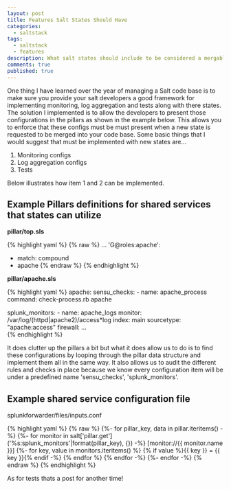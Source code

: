 ```yaml
---
layout: post
title: Features Salt States Should Have
categories: 
  - saltstack
tags: 
  - saltstack
  - features
description: What salt states should include to be considered a mergable feature.
comments: true
published: true
---
```


One thing I have learned over the year of managing a Salt code base is to make sure you provide your salt developers a good framework for implementing monitoring, log aggregation and tests along with there states.
The solution I implemented is to allow the developers to present those configurations in the pillars as shown in the example below. This allows you to enforce that these configs must be must present when a new state is requested to be merged into your code base. Some basic things that I would suggest that must be implemented with new states are...

1. Monitoring configs
2. Log aggregation configs
3. Tests

Below illustrates how item 1 and 2 can be implemented. 

## Example Pillars definitions for shared services that states can utilize

**pillar/top.sls**

{% highlight yaml %}
{% raw %}
...
'G@roles:apache':
  - match: compound
  - apache
{% endraw %}
{% endhighlight %}

**pillar/apache.sls**

{% highlight yaml %}
apache:
  sensu_checks:
    - name: apache_process
      command: check-process.rb apache

  splunk_monitors:
    - name: apache_logs
      monitor: /var/log/(httpd|apache2)/access*log
      index: main
      sourcetype: "apache:access"
  firewall:
    ...    
{% endhighlight %}


It does clutter up the pillars a bit but what it does allow us to do is to find these configurations by looping through the pillar data structure and implement them all in the same way. It also allows us to audit the different rules and checks in place because we know every configuration item will be under a predefined name 'sensu_checks', 'splunk_monitors'.

## Example shared service configuration file

splunkforwarder/files/inputs.conf

{% highlight yaml %}
{% raw %}
{%- for pillar_key, data in pillar.iteritems() -%}
{%- for monitor in salt['pillar.get']('%s:splunk_monitors'|format(pillar_key), {}) -%}
[monitor://{{ monitor.name }}]
{%- for key, value in monitors.iteritems() %}
{% if value %}{{ key }} = {{ key }}{% endif -%}
{% endfor %}
{% endfor -%}
{%- endfor -%}
{% endraw %}
{% endhighlight %}

As for tests thats a post for another time!
